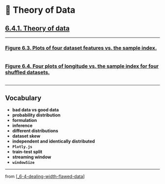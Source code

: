 # 🧮 Theory of Data

## [**6.4.1.** Theory of data](https://livebook.manning.com/book/deep-learning-with-javascript/chapter-6/173)

---

### [**Figure 6.3.** Plots of four dataset features vs. the sample index.](https://livebook.manning.com/book/deep-learning-with-javascript/chapter-6/ch06fig03)

<img src="">

### [**Figure 6.4.** Four plots of longitude vs. the sample index for four shuffled datasets.](https://livebook.manning.com/book/deep-learning-with-javascript/chapter-6/ch06fig04)

<img src="">

---

## **Vocabulary**

- **bad data vs good data**
- **probability distribution**
- **formulation**
- **inference**
- **different distributions**
- **dataset skew**
- **independent and identically distributed**
- **`Plotly.js`**
- **train-test split**
- **streaming window**
- **`windowSize`**

---

from [[_6-4-dealing-width-flawed-data]]

[//begin]: # "Autogenerated link references for markdown compatibility"
[_6-4-dealing-width-flawed-data]: _6-4-dealing-width-flawed-data.md "🧮 Flawed Data dealing"
[//end]: # "Autogenerated link references"
